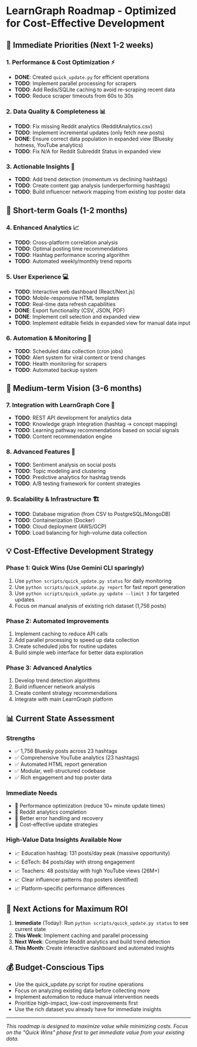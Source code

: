 # LearnGraph Roadmap - Optimized for Cost-Effective Development

## 🎯 Immediate Priorities (Next 1-2 weeks)

### 1. **Performance & Cost Optimization** ⚡
- **DONE**: Created `quick_update.py` for efficient operations
- **TODO**: Implement parallel processing for scrapers
- **TODO**: Add Redis/SQLite caching to avoid re-scraping recent data
- **TODO**: Reduce scraper timeouts from 60s to 30s

### 2. **Data Quality & Completeness** 📊
- **TODO**: Fix missing Reddit analytics (RedditAnalytics.csv)
- **TODO**: Implement incremental updates (only fetch new posts)
- **DONE**: Ensure correct data population in expanded view (Bluesky hotness, YouTube analytics)
- **TODO**: Fix N/A for Reddit Subreddit Status in expanded view

### 3. **Actionable Insights** 🧠
- **TODO**: Add trend detection (momentum vs declining hashtags)
- **TODO**: Create content gap analysis (underperforming hashtags)
- **TODO**: Build influencer network mapping from existing top poster data

## 🚀 Short-term Goals (1-2 months)

### 4. **Enhanced Analytics** 📈
- **TODO**: Cross-platform correlation analysis
- **TODO**: Optimal posting time recommendations
- **TODO**: Hashtag performance scoring algorithm
- **TODO**: Automated weekly/monthly trend reports

### 5. **User Experience** 💻
- **TODO**: Interactive web dashboard (React/Next.js)
- **TODO**: Mobile-responsive HTML templates
- **TODO**: Real-time data refresh capabilities
- **DONE**: Export functionality (CSV, JSON, PDF)
- **DONE**: Implement cell selection and expanded view
- **TODO**: Implement editable fields in expanded view for manual data input

### 6. **Automation & Monitoring** 🤖
- **TODO**: Scheduled data collection (cron jobs)
- **TODO**: Alert system for viral content or trend changes
- **TODO**: Health monitoring for scrapers
- **TODO**: Automated backup system

## 🌟 Medium-term Vision (3-6 months)

### 7. **Integration with LearnGraph Core** 🔗
- **TODO**: REST API development for analytics data
- **TODO**: Knowledge graph integration (hashtag → concept mapping)
- **TODO**: Learning pathway recommendations based on social signals
- **TODO**: Content recommendation engine

### 8. **Advanced Features** 🔬
- **TODO**: Sentiment analysis on social posts
- **TODO**: Topic modeling and clustering
- **TODO**: Predictive analytics for hashtag trends
- **TODO**: A/B testing framework for content strategies

### 9. **Scalability & Infrastructure** 🏗️
- **TODO**: Database migration (from CSV to PostgreSQL/MongoDB)
- **TODO**: Containerization (Docker)
- **TODO**: Cloud deployment (AWS/GCP)
- **TODO**: Load balancing for high-volume data collection

## 💡 Cost-Effective Development Strategy

### **Phase 1: Quick Wins (Use Gemini CLI sparingly)**
1. Use `python scripts/quick_update.py status` for daily monitoring
2. Use `python scripts/quick_update.py report` for fast report generation
3. Use `python scripts/quick_update.py update --limit 3` for targeted updates
4. Focus on manual analysis of existing rich dataset (1,756 posts)

### **Phase 2: Automated Improvements**
1. Implement caching to reduce API calls
2. Add parallel processing to speed up data collection
3. Create scheduled jobs for routine updates
4. Build simple web interface for better data exploration

### **Phase 3: Advanced Analytics**
1. Develop trend detection algorithms
2. Build influencer network analysis
3. Create content strategy recommendations
4. Integrate with main LearnGraph platform

## 📊 Current State Assessment

### **Strengths**
- ✅ 1,756 Bluesky posts across 23 hashtags
- ✅ Comprehensive YouTube analytics (23 hashtags)
- ✅ Automated HTML report generation
- ✅ Modular, well-structured codebase
- ✅ Rich engagement and top poster data

### **Immediate Needs**
- 🔧 Performance optimization (reduce 10+ minute update times)
- 🔧 Reddit analytics completion
- 🔧 Better error handling and recovery
- 🔧 Cost-effective update strategies

### **High-Value Data Insights Available Now**
- 📈 Education hashtag: 131 posts/day peak (massive opportunity)
- 📈 EdTech: 84 posts/day with strong engagement
- 📈 Teachers: 48 posts/day with high YouTube views (26M+)
- 📈 Clear influencer patterns (top posters identified)
- 📈 Platform-specific performance differences

## 🎯 Next Actions for Maximum ROI

1. **Immediate** (Today): Run `python scripts/quick_update.py status` to see current state
2. **This Week**: Implement caching and parallel processing
3. **Next Week**: Complete Reddit analytics and build trend detection
4. **This Month**: Create interactive dashboard and automated insights

## 💰 Budget-Conscious Tips

- Use the quick_update.py script for routine operations
- Focus on analyzing existing data before collecting more
- Implement automation to reduce manual intervention needs
- Prioritize high-impact, low-cost improvements first
- Use the rich dataset you already have for immediate insights

---

*This roadmap is designed to maximize value while minimizing costs. Focus on the "Quick Wins" phase first to get immediate value from your existing data.*
